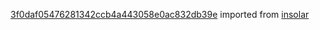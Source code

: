 [3f0daf05476281342ccb4a443058e0ac832db39e](https://github.com/insolar/insolar/commit/3f0daf05476281342ccb4a443058e0ac832db39e) imported from [insolar](https://github.com/insolar/insolar)
